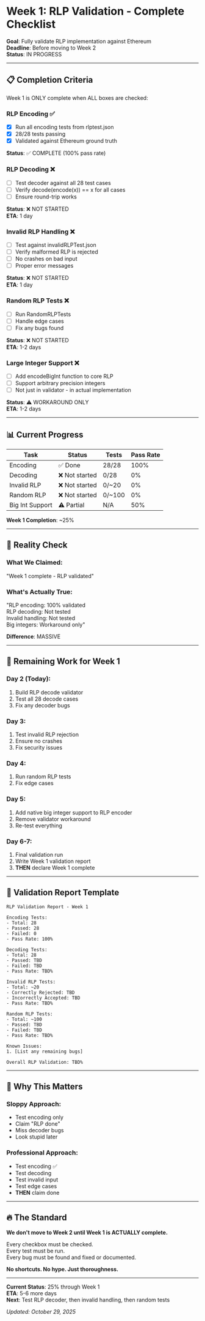 # Week 1: RLP Validation - Complete Checklist

**Goal**: Fully validate RLP implementation against Ethereum  
**Deadline**: Before moving to Week 2  
**Status**: IN PROGRESS

---

## 📋 Completion Criteria

Week 1 is ONLY complete when ALL boxes are checked:

### RLP Encoding ✅
- [x] Run all encoding tests from rlptest.json
- [x] 28/28 tests passing
- [x] Validated against Ethereum ground truth

**Status**: ✅ COMPLETE (100% pass rate)

### RLP Decoding ❌
- [ ] Test decoder against all 28 test cases
- [ ] Verify decode(encode(x)) == x for all cases
- [ ] Ensure round-trip works

**Status**: ❌ NOT STARTED  
**ETA**: 1 day

### Invalid RLP Handling ❌
- [ ] Test against invalidRLPTest.json
- [ ] Verify malformed RLP is rejected
- [ ] No crashes on bad input
- [ ] Proper error messages

**Status**: ❌ NOT STARTED  
**ETA**: 1 day

### Random RLP Tests ❌
- [ ] Run RandomRLPTests
- [ ] Handle edge cases
- [ ] Fix any bugs found

**Status**: ❌ NOT STARTED  
**ETA**: 1-2 days

### Large Integer Support ❌
- [ ] Add encodeBigInt function to core RLP
- [ ] Support arbitrary precision integers
- [ ] Not just in validator - in actual implementation

**Status**: ⚠️ WORKAROUND ONLY  
**ETA**: 1-2 days

---

## 📊 Current Progress

| Task | Status | Tests | Pass Rate |
|------|--------|-------|-----------|
| Encoding | ✅ Done | 28/28 | 100% |
| Decoding | ❌ Not started | 0/28 | 0% |
| Invalid RLP | ❌ Not started | 0/~20 | 0% |
| Random RLP | ❌ Not started | 0/~100 | 0% |
| Big Int Support | ⚠️ Partial | N/A | 50% |

**Week 1 Completion**: ~25%

---

## 🚨 Reality Check

### What We Claimed:
"Week 1 complete - RLP validated"

### What's Actually True:
"RLP encoding: 100% validated  
RLP decoding: Not tested  
Invalid handling: Not tested  
Big integers: Workaround only"

**Difference**: MASSIVE

---

## 🎯 Remaining Work for Week 1

### Day 2 (Today):
1. Build RLP decode validator
2. Test all 28 decode cases
3. Fix any decoder bugs

### Day 3:
1. Test invalid RLP rejection
2. Ensure no crashes
3. Fix security issues

### Day 4:
1. Run random RLP tests
2. Fix edge cases

### Day 5:
1. Add native big integer support to RLP encoder
2. Remove validator workaround
3. Re-test everything

### Day 6-7:
1. Final validation run
2. Write Week 1 validation report
3. **THEN** declare Week 1 complete

---

## 📝 Validation Report Template

```
RLP Validation Report - Week 1

Encoding Tests:
- Total: 28
- Passed: 28
- Failed: 0
- Pass Rate: 100%

Decoding Tests:
- Total: 28
- Passed: TBD
- Failed: TBD
- Pass Rate: TBD%

Invalid RLP Tests:
- Total: ~20
- Correctly Rejected: TBD
- Incorrectly Accepted: TBD
- Pass Rate: TBD%

Random RLP Tests:
- Total: ~100
- Passed: TBD
- Failed: TBD
- Pass Rate: TBD%

Known Issues:
1. [List any remaining bugs]

Overall RLP Validation: TBD%
```

---

## 💎 Why This Matters

### Sloppy Approach:
- Test encoding only
- Claim "RLP done"
- Miss decoder bugs
- Look stupid later

### Professional Approach:
- Test encoding ✅
- Test decoding
- Test invalid input
- Test edge cases
- **THEN** claim done

---

## 🔥 The Standard

**We don't move to Week 2 until Week 1 is ACTUALLY complete.**

Every checkbox must be checked.  
Every test must be run.  
Every bug must be found and fixed or documented.

**No shortcuts. No hype. Just thoroughness.**

---

**Current Status**: 25% through Week 1  
**ETA**: 5-6 more days  
**Next**: Test RLP decoder, then invalid handling, then random tests

*Updated: October 29, 2025*

